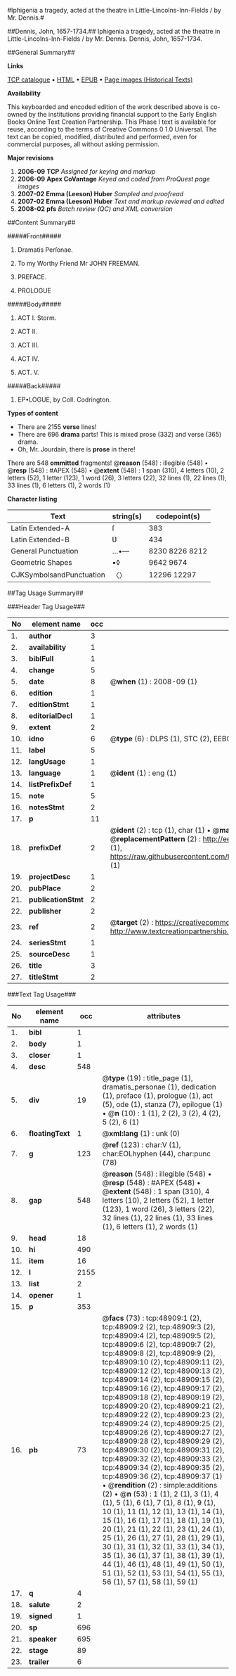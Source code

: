 #Iphigenia a tragedy, acted at the theatre in Little-Lincolns-Inn-Fields / by Mr. Dennis.#

##Dennis, John, 1657-1734.##
Iphigenia a tragedy, acted at the theatre in Little-Lincolns-Inn-Fields / by Mr. Dennis.
Dennis, John, 1657-1734.

##General Summary##

**Links**

[TCP catalogue](http://www.ota.ox.ac.uk/tcp/)  • 
[HTML](http://tei.it.ox.ac.uk/tcp/Texts-HTML/free/A35/A35670.html)  • 
[EPUB](http://tei.it.ox.ac.uk/tcp/Texts-EPUB/free/A35/A35670.epub) • 
[Page images (Historical Texts)](https://data.historicaltexts.jisc.ac.uk/view?pubId=eebo-11773768e&pageId=eebo-11773768e-48909-1)

**Availability**

This keyboarded and encoded edition of the
	       work described above is co-owned by the institutions
	       providing financial support to the Early English Books
	       Online Text Creation Partnership. This Phase I text is
	       available for reuse, according to the terms of Creative
	       Commons 0 1.0 Universal. The text can be copied,
	       modified, distributed and performed, even for
	       commercial purposes, all without asking permission.

**Major revisions**

1. __2006-09__ __TCP__ *Assigned for keying and markup*
1. __2006-09__ __Apex CoVantage__ *Keyed and coded from ProQuest page images*
1. __2007-02__ __Emma (Leeson) Huber__ *Sampled and proofread*
1. __2007-02__ __Emma (Leeson) Huber__ *Text and markup reviewed and edited*
1. __2008-02__ __pfs__ *Batch review (QC) and XML conversion*

##Content Summary##

#####Front#####

1. Dramatis Perſonae.

1. To my Worthy Friend Mr JOHN FREEMAN.

1. PREFACE.

1. PROLOGUE

#####Body#####

1. ACT I. Storm.

1. ACT II.

1. ACT III.

1. ACT IV.

1. ACT. V.

#####Back#####

1. EP•LOGUE, by Coll. Codrington.

**Types of content**

  * There are 2155 **verse** lines!
  * There are 696 **drama** parts! This is mixed prose (332) and verse (365) drama.
  * Oh, Mr. Jourdain, there is **prose** in there!

There are 548 **ommitted** fragments! 
 @__reason__ (548) : illegible (548)  •  @__resp__ (548) : #APEX (548)  •  @__extent__ (548) : 1 span (310), 4 letters (10), 2 letters (52), 1 letter (123), 1 word (26), 3 letters (22), 32 lines (1), 22 lines (1), 33 lines (1), 6 letters (1), 2 words (1)

**Character listing**


|Text|string(s)|codepoint(s)|
|---|---|---|
|Latin Extended-A|ſ|383|
|Latin Extended-B|Ʋ|434|
|General Punctuation|…•—|8230 8226 8212|
|Geometric Shapes|▪◊|9642 9674|
|CJKSymbolsandPunctuation|〈〉|12296 12297|

##Tag Usage Summary##

###Header Tag Usage###

|No|element name|occ|attributes|
|---|---|---|---|
|1.|__author__|3||
|2.|__availability__|1||
|3.|__biblFull__|1||
|4.|__change__|5||
|5.|__date__|8| @__when__ (1) : 2008-09 (1)|
|6.|__edition__|1||
|7.|__editionStmt__|1||
|8.|__editorialDecl__|1||
|9.|__extent__|2||
|10.|__idno__|6| @__type__ (6) : DLPS (1), STC (2), EEBO-CITATION (1), OCLC (1), VID (1)|
|11.|__label__|5||
|12.|__langUsage__|1||
|13.|__language__|1| @__ident__ (1) : eng (1)|
|14.|__listPrefixDef__|1||
|15.|__note__|5||
|16.|__notesStmt__|2||
|17.|__p__|11||
|18.|__prefixDef__|2| @__ident__ (2) : tcp (1), char (1)  •  @__matchPattern__ (2) : ([0-9\-]+):([0-9IVX]+) (1), (.+) (1)  •  @__replacementPattern__ (2) : http://eebo.chadwyck.com/downloadtiff?vid=$1&page=$2 (1), https://raw.githubusercontent.com/textcreationpartnership/Texts/master/tcpchars.xml#$1 (1)|
|19.|__projectDesc__|1||
|20.|__pubPlace__|2||
|21.|__publicationStmt__|2||
|22.|__publisher__|2||
|23.|__ref__|2| @__target__ (2) : https://creativecommons.org/publicdomain/zero/1.0/ (1), http://www.textcreationpartnership.org/docs/. (1)|
|24.|__seriesStmt__|1||
|25.|__sourceDesc__|1||
|26.|__title__|3||
|27.|__titleStmt__|2||


###Text Tag Usage###

|No|element name|occ|attributes|
|---|---|---|---|
|1.|__bibl__|1||
|2.|__body__|1||
|3.|__closer__|1||
|4.|__desc__|548||
|5.|__div__|19| @__type__ (19) : title_page (1), dramatis_personae (1), dedication (1), preface (1), prologue (1), act (5), ode (1), stanza (7), epilogue (1)  •  @__n__ (10) : 1 (1), 2 (2), 3 (2), 4 (2), 5 (2), 6 (1)|
|6.|__floatingText__|1| @__xml:lang__ (1) : unk (0)|
|7.|__g__|123| @__ref__ (123) : char:V (1), char:EOLhyphen (44), char:punc (78)|
|8.|__gap__|548| @__reason__ (548) : illegible (548)  •  @__resp__ (548) : #APEX (548)  •  @__extent__ (548) : 1 span (310), 4 letters (10), 2 letters (52), 1 letter (123), 1 word (26), 3 letters (22), 32 lines (1), 22 lines (1), 33 lines (1), 6 letters (1), 2 words (1)|
|9.|__head__|18||
|10.|__hi__|490||
|11.|__item__|16||
|12.|__l__|2155||
|13.|__list__|2||
|14.|__opener__|1||
|15.|__p__|353||
|16.|__pb__|73| @__facs__ (73) : tcp:48909:1 (2), tcp:48909:2 (2), tcp:48909:3 (2), tcp:48909:4 (2), tcp:48909:5 (2), tcp:48909:6 (2), tcp:48909:7 (2), tcp:48909:8 (2), tcp:48909:9 (2), tcp:48909:10 (2), tcp:48909:11 (2), tcp:48909:12 (2), tcp:48909:13 (2), tcp:48909:14 (2), tcp:48909:15 (2), tcp:48909:16 (2), tcp:48909:17 (2), tcp:48909:18 (2), tcp:48909:19 (2), tcp:48909:20 (2), tcp:48909:21 (2), tcp:48909:22 (2), tcp:48909:23 (2), tcp:48909:24 (2), tcp:48909:25 (2), tcp:48909:26 (2), tcp:48909:27 (2), tcp:48909:28 (2), tcp:48909:29 (2), tcp:48909:30 (2), tcp:48909:31 (2), tcp:48909:32 (2), tcp:48909:33 (2), tcp:48909:34 (2), tcp:48909:35 (2), tcp:48909:36 (2), tcp:48909:37 (1)  •  @__rendition__ (2) : simple:additions (2)  •  @__n__ (53) : 1 (1), 2 (1), 3 (1), 4 (1), 5 (1), 6 (1), 7 (1), 8 (1), 9 (1), 10 (1), 11 (1), 12 (1), 13 (1), 14 (1), 15 (1), 16 (1), 17 (1), 18 (1), 19 (1), 20 (1), 21 (1), 22 (1), 23 (1), 24 (1), 25 (1), 26 (1), 27 (1), 28 (1), 29 (1), 30 (1), 31 (1), 32 (1), 33 (1), 34 (1), 35 (1), 36 (1), 37 (1), 38 (1), 39 (1), 44 (1), 46 (1), 48 (1), 49 (1), 50 (1), 51 (1), 52 (1), 53 (1), 54 (1), 55 (1), 56 (1), 57 (1), 58 (1), 59 (1)|
|17.|__q__|4||
|18.|__salute__|2||
|19.|__signed__|1||
|20.|__sp__|696||
|21.|__speaker__|695||
|22.|__stage__|89||
|23.|__trailer__|6||
